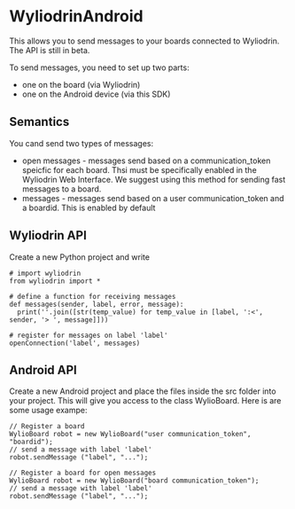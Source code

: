 WyliodrinAndroid
================

This allows you to send messages to your boards connected to Wyliodrin. The API is still in beta.

To send messages, you need to set up two parts:
  * one on the board (via Wyliodrin)
  * one on the Android device (via this SDK)

Semantics
---------
You cand send two types of messages:
  * open messages - messages send based on a communication_token speicfic for each board. Thsi must be specifically enabled in the Wyliodrin Web Interface. We suggest using this method for sending fast messages to a board.
  * messages - messages send based on a user communication_token and a boardid. This is enabled by default

Wyliodrin API
-------------
Create a new Python project and write

    # import wyliodrin
    from wyliodrin import *
    
    # define a function for receiving messages
    def messages(sender, label, error, message):
      print(''.join([str(temp_value) for temp_value in [label, ':<', sender, '> ', message]]))
      
    # register for messages on label 'label'
    openConnection('label', messages)

Android API
-----------

Create a new Android project and place the files inside the src folder into your project. This will give you access 
to the class WylioBoard. Here is are some usage exampe:

    // Register a board
    WylioBoard robot = new WylioBoard("user communication_token", "boardid");
    // send a message with label 'label'
    robot.sendMessage ("label", "...");
        
    // Register a board for open messages
    WylioBoard robot = new WylioBoard("board communication_token");
    // send a message with label 'label'
    robot.sendMessage ("label", "...");
